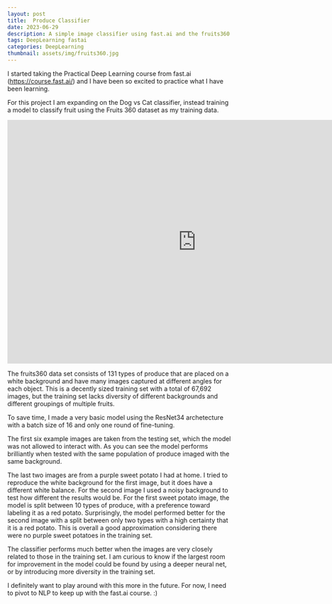 ```yaml
---
layout: post
title:  Produce Classifier
date: 2023-06-29
description: A simple image classifier using fast.ai and the fruits360 dataset
tags: DeepLearning fastai
categories: DeepLearning
thumbnail: assets/img/fruits360.jpg
---
```


I started taking the Practical Deep Learning course from fast.ai (https://course.fast.ai/) and I have been so excited to practice what I have been learning.

For this project I am expanding on the Dog vs Cat classifier, instead training a model to classify fruit using the Fruits 360 dataset as my training data.

<!-- <script type= "module"
src = "https://gradio.s3-us-west-2.amazonaws.com/3.12.0/gradio.js">
</script>

<gradio-app src="https://nessmaykerchen-produceclassifier.hf.space/"></gradio-app> -->

<iframe
    src="https://nessmaykerchen-produceclassifier.hf.space/"
    frameborder="0"
    width="850"
    height="550"
></iframe>

The fruits360 data set consists of 131 types of produce that are placed on a white background and have many images captured at different angles for each object. This is a decently sized training set with a total of 67,692 images, but the training set lacks diversity of different backgrounds and different groupings of multiple fruits.

To save time, I made a very basic model using the ResNet34 archetecture with a batch size of 16 and only one round of fine-tuning. 

The first six example images are taken from the testing set, which the model was not allowed to interact with. As you can see the model performs brilliantly when tested with the same population of produce imaged with the same background. 

The last two images are from a purple sweet potato I had at home. I tried to reproduce the white background for the first image, but it does have a different white balance. For the second image I used a noisy background to test how different the results would be. For the first sweet potato image, the model is split between 10 types of produce, with a preference toward labeling it as a red potato. Surprisingly, the model performed better for the second image with a split between only two types with a high certainty that it is a red potato. This is overall a good approximation considering there were no purple sweet potatoes in the training set.

The classifier performs much better when the images are very closely related to those in the training set. I am curious to know if the largest room for improvement in the model could be found by using a deeper neural net, or by introducing more diversity in the training set. 

I definitely want to play around with this more in the future. For now, I need to pivot to NLP to keep up with the fast.ai course. :)


